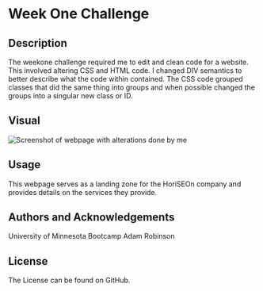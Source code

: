 # Week One Challenge

## Description
The weekone challenge required me to edit and clean code for a website. This involved altering CSS and HTML code. I changed DIV semantics to better describe what the code within contained. The CSS code grouped classes that did the same thing into groups and when possible changed the groups into a singular new class or ID.

## Visual
<img src="..\images\Screenshot_of_website.png" alt="Screenshot of webpage with alterations done by me">

## Usage

This webpage serves as a landing zone for the HoriSEOn company and provides details on the services they provide.

## Authors and Acknowledgements
University of Minnesota Bootcamp
Adam Robinson

## License
The License can be found on GitHub.